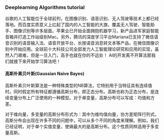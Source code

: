 ### Deeplearning Algorithms tutorial
谷歌的人工智能位于全球前列，在图像识别、语音识别、无人驾驶等技术上都已经落地。而百度实质意义上扛起了国内的人工智能的大旗，覆盖无人驾驶、智能助手、图像识别等许多层面。苹果业已开始全面拥抱机器学习，新产品进军家庭智能音箱并打造工作站级别Mac。另外，腾讯的深度学习平台Mariana已支持了微信语音识别的语音输入法、语音开放平台、长按语音消息转文本等产品，在微信图像识别中开始应用。全球前十大科技公司全部发力人工智能理论研究和应用的实现，虽然入门艰难，但是一旦入门，高手也就在你的不远处！
AI的开发离不开算法那我们就接下来开始学习算法吧！

#### 高斯朴素贝叶斯(Gaussian Naive Bayes)
高斯朴素贝叶斯算法是一种特殊类型的NB算法，它特别用于当特征具有连续值时。同时假定所有特征都遵循高斯分布，即正态分布。高斯也称为正态分布，是连续变量分布上广泛使用的一种模型。对于单变量，高斯分布可以写成：均值和方差。

对于维向量，多变量的高斯分布形式为：其中为维均值向量，协方差矩阵行列式。高斯分布会出现在许多不同的问题中，可以从多个不同的角度来理解。例如，我们已经证明，对于单个实值变量，使熵最大的是高斯分布。这个性质同样适用于多变量高斯。
